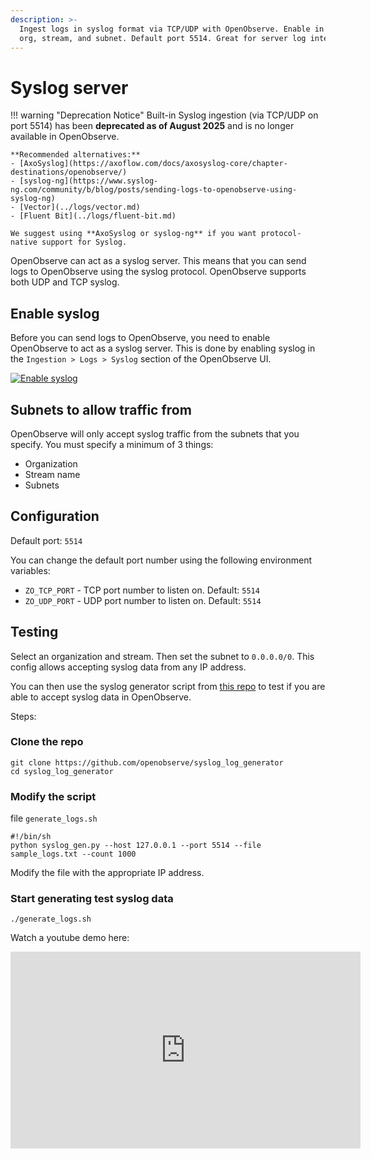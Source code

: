 ```yaml
---
description: >-
  Ingest logs in syslog format via TCP/UDP with OpenObserve. Enable in UI, set
  org, stream, and subnet. Default port 5514. Great for server log integration.
---
```

# Syslog server

!!! warning "Deprecation Notice"
    Built-in Syslog ingestion (via TCP/UDP on port 5514) has been **deprecated as of August 2025** and is no longer available in OpenObserve.  

    **Recommended alternatives:**  
    - [AxoSyslog](https://axoflow.com/docs/axosyslog-core/chapter-destinations/openobserve/)  
    - [syslog-ng](https://www.syslog-ng.com/community/b/blog/posts/sending-logs-to-openobserve-using-syslog-ng)  
    - [Vector](../logs/vector.md)  
    - [Fluent Bit](../logs/fluent-bit.md)  

    We suggest using **AxoSyslog or syslog-ng** if you want protocol-native support for Syslog.


OpenObserve can act as a syslog server. This means that you can send logs to OpenObserve using the syslog protocol. OpenObserve supports both UDP and TCP syslog.

## Enable syslog

Before you can send logs to OpenObserve, you need to enable OpenObserve to act as a syslog server. This is done by enabling syslog in the `Ingestion > Logs > Syslog` section of the OpenObserve UI.

[![Enable syslog](./images/syslog.png)](./images/syslog.png)

## Subnets to allow traffic from

OpenObserve will only accept syslog traffic from the subnets that you specify. You must specify a minimum of 3 things:

- Organization
- Stream name 
- Subnets

## Configuration

Default port: `5514`

You can change the default port number using the following environment variables:

* `ZO_TCP_PORT` - TCP port number to listen on. Default: `5514`
* `ZO_UDP_PORT` - UDP port number to listen on. Default: `5514`


## Testing

Select an organization and stream. Then set the subnet to `0.0.0.0/0`. This config allows accepting syslog data from any IP address.

You can then use the syslog generator script from [this repo](https://github.com/openobserve/syslog_log_generator) to test if you are able to accept syslog data in OpenObserve.

Steps:

### Clone the repo

``` shell
git clone https://github.com/openobserve/syslog_log_generator
cd syslog_log_generator
```
### Modify the script 

file `generate_logs.sh`

```shell
#!/bin/sh
python syslog_gen.py --host 127.0.0.1 --port 5514 --file sample_logs.txt --count 1000
```

Modify the file with the appropriate IP address.

### Start generating test syslog data

```shell
./generate_logs.sh
```

Watch a youtube demo here: 

<iframe width="560" height="315" src="https://www.youtube.com/embed/dF1IEEY-R54?si=tW8E-LFAqGkAP4ey" title="YouTube video player" frameborder="0" allow="accelerometer; autoplay; clipboard-write; encrypted-media; gyroscope; picture-in-picture; web-share" referrerpolicy="strict-origin-when-cross-origin" allowfullscreen></iframe>
